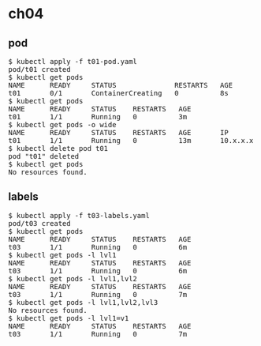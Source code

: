# ch04

## pod
<pre>
$ kubectl apply -f t01-pod.yaml 
pod/t01 created
$ kubectl get pods
NAME      READY     STATUS              RESTARTS   AGE
t01       0/1       ContainerCreating   0          8s
$ kubectl get pods
NAME      READY     STATUS    RESTARTS   AGE
t01       1/1       Running   0          3m
$ kubectl get pods -o wide
NAME      READY     STATUS    RESTARTS   AGE       IP         NODE                                          NOMINATED NODE
t01       1/1       Running   0          13m       10.x.x.x   gke-clst-ftst-01-default-pool-XXXXX-XXXXX   <none>
$ kubectl delete pod t01
pod "t01" deleted
$ kubectl get pods 
No resources found.
</pre>

## labels
<pre>
$ kubectl apply -f t03-labels.yaml 
pod/t03 created
$ kubectl get pods
NAME      READY     STATUS    RESTARTS   AGE
t03       1/1       Running   0          6m
$ kubectl get pods -l lvl1
NAME      READY     STATUS    RESTARTS   AGE
t03       1/1       Running   0          6m
$ kubectl get pods -l lvl1,lvl2
NAME      READY     STATUS    RESTARTS   AGE
t03       1/1       Running   0          7m
$ kubectl get pods -l lvl1,lvl2,lvl3
No resources found.
$ kubectl get pods -l lvl1=v1
NAME      READY     STATUS    RESTARTS   AGE
t03       1/1       Running   0          7m
</pre>
